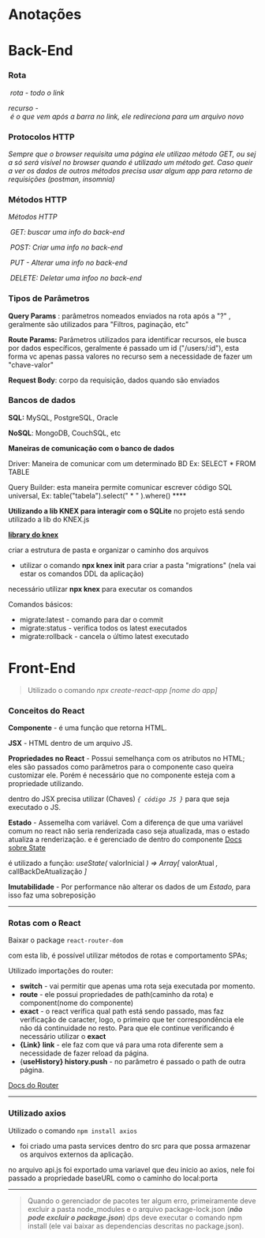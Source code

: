 # Anotações

#  Back-End
### Rota

 *rota - todo o link*

*recurso - é o que vem após a barra no link, ele redireciona para um arquivo novo*

### Protocolos HTTP

*Sempre que o browser requisita uma página ele utilizao método GET, ou seja só será visível no browser quando é utilizado um método get. Caso queira ver os dados de outros métodos precisa usar algum app para retorno de requisições (postman, insomnia)*

### Métodos HTTP

*Métodos HTTP*

 *GET: buscar uma info do back-end*

 *POST: Criar uma info no back-end*

 *PUT - Alterar uma info no back-end*

 *DELETE: Deletar uma infoo no back-end*

### Tipos de Parâmetros

**Query Params** : parâmetros nomeados enviados na rota após a "?" ,  geralmente são utilizados para "Filtros, paginação, etc"

**Route Params:** Parâmetros utilizados para identificar recursos, ele busca por dados específicos, geralmente é passado um id ("/users/:id"), esta forma vc apenas passa valores no recurso sem a necessidade de fazer um "chave-valor" 

**Request Body**:  corpo da requisição, dados quando são enviados

### Bancos de dados

**SQL:** MySQL, PostgreSQL, Oracle

**NoSQL**: MongoDB, CouchSQL, etc

**Maneiras de comunicação com o banco de dados**

Driver: Maneira de comunicar com um determinado BD Ex: SELECT * FROM TABLE

Query Builder: esta maneira permite comunicar escrever código SQL universal, Ex: table("tabela").select(" * " ).where() ****

**Utilizando a lib KNEX para interagir com o SQLite**
no projeto está sendo utilizado a lib do KNEX.js

**[library do knex](http://knexjs.org/#Schema-createTable)**

criar a estrutura de pasta e organizar o caminho dos arquivos 

- utilizar o comando **npx knex init** para criar a pasta "migrations" (nela vai estar os comandos DDL da aplicação)

necessário utilizar **npx knex** para executar os comandos

Comandos básicos:

- migrate:latest - comando para dar o commit
- migrate:status - verifica todos os latest executados
- migrate:rollback - cancela o último latest executado

# Front-End
> Utilizado o comando *npx create-react-app [nome do app]*

### Conceitos do React

**Componente** - é uma função que retorna HTML. 

**JSX** - HTML dentro de um arquivo JS.

**Propriedades no React** - Possui semelhança com os atributos no HTML; eles são passados como parâmetros  para o componente caso queira customizar ele. Porém é necessário que no componente esteja com a propriedade utilizando.

dentro do JSX precisa utilizar (Chaves)  *`{ código JS }`* para que seja executado o JS.

**Estado** - Assemelha com variável.  Com a diferença de que uma variável comum no react não seria renderizada caso seja atualizada, mas o estado atualiza a renderização. e é gerenciado de dentro do componente [Docs sobre State](https://pt-br.reactjs.org/docs/faq-state.html)

é utilizado a função: *useState(* valorInicial *) ⇒ Array[* valorAtual *,* callBackDeAtualização *]*

**Imutabilidade** - Por performance não alterar os dados de um *Estado,* para isso faz uma sobreposição

---

### Rotas com o React

Baixar o package `react-router-dom`

com esta lib, é possível utilizar métodos de rotas e comportamento SPAs;

Utilizado importações do router:

- **switch** - vai permitir que apenas uma rota seja executada por momento.
- **route** - ele possui propriedades de path(caminho da rota) e component(nome do componente)
- **exact** - o react verifica qual path está sendo passado, mas faz verificação de caracter, logo, o primeiro que ter correspondência ele não dá continuidade no resto. Para que ele continue verificando é necessário utilizar o **exact**
- **{Link}** **link** - ele faz com que vá para uma rota diferente sem a necessidade de fazer reload da página.
- {**useHistory} history.push** - no parâmetro é passado o path de outra página.

[Docs do Router](https://reacttraining.com/react-router/web/guides/quick-start)

---

### Utilizado axios

Utilizado o comando `npm install axios` 

- foi criado uma pasta services dentro do src para que possa armazenar os arquivos externos da aplicação.

no arquivo api.js foi exportado uma variavel que deu inicio ao axios, nele foi passado a propriedade baseURL como o caminho do local:porta

---

> Quando o gerenciador de pacotes ter algum erro, primeiramente deve excluir a pasta node_modules e o arquivo package-lock.json (***não pode excluir o package.json***) dps deve executar o comando npm install (ele vai baixar as dependencias descritas no package.json).
